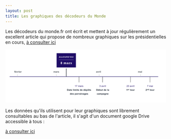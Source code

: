 ```yaml
---
layout: post
title: Les graphiques des décodeurs du Monde
---
```


Les décodeurs du monde.fr ont écrit et mettent à jour régulièrement un excellent article qui propose de nombreux graphiques sur les présidentielles en cours, <a target="_blank" href="http://www.lemonde.fr/les-decodeurs/visuel/2017/03/07/sondages-parrainages-meetings-temps-de-parole-quatre-indicateurs-pour-suivre-la-campagne-presidentielle_5090550_4355770.html">à consulter ici</a>

<a target="_blank" href="http://www.lemonde.fr/les-decodeurs/visuel/2017/03/07/sondages-parrainages-meetings-temps-de-parole-quatre-indicateurs-pour-suivre-la-campagne-presidentielle_5090550_4355770.html">
<img width="700px" src="/images/calendrier-elections-presidentielles-decodeurs.png" />
</a>

Les données qu'ils utilisent pour leur graphiques sont librement consultables au bas de l'article, il s'agit d'un document google Drive accessible à tous :

<a target="_blank" href="https://docs.google.com/spreadsheets/d/1F3g5F-bQkMARlhazjWplqvxD5SS5-72K_1VuYxkwCAg/edit">à consulter ici</a>